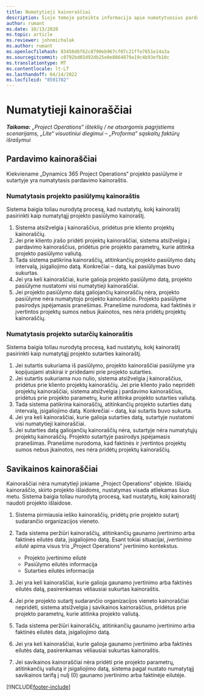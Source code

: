 ```yaml
---
title: Numatytieji kainoraščiai
description: Šioje temoje pateikta informacija apie numatytuosius pardavimo ir savikainos kainoraščius programoje „Project Operations“.
author: rumant
ms.date: 10/13/2020
ms.topic: article
ms.reviewer: johnmichalak
ms.author: rumant
ms.openlocfilehash: 83458d6f62c8790eb967cf07c21ffe7851e14a3a
ms.sourcegitcommit: c0792bd65d92db25e0e8864879a19c4b93efb10c
ms.translationtype: MT
ms.contentlocale: lt-LT
ms.lasthandoff: 04/14/2022
ms.locfileid: "8591782"
---
```

# <a name="default-price-lists"></a>Numatytieji kainoraščiai

_**Taikoma:** „Project Operations“ išteklių / ne atsargomis pagrįstiems scenarijams, „Lite“ visuotiniui diegimui – „Proforma“ sąskaitų faktūrų išrašymui_

## <a name="sales-price-lists"></a>Pardavimo kainoraščiai

Kiekviename „Dynamics 365 Project Operations“ projekto pasiūlyme ir sutartyje yra numatytasis pardavimo kainoraštis. 

### <a name="price-list-default-on-project-quotes"></a>Numatytasis projekto pasiūlymų kainoraštis
Sistema baigia toliau nurodytą procesą, kad nustatytų, kokį kainoraštį pasirinkti kaip numatytąjį projekto pasiūlymo kainoraštį.

1. Sistema atsižvelgia į kainoraščius, pridėtus prie kliento projektų kainoraščių. 
2. Jei prie kliento įrašo pridėti projektų kainoraščiai, sistema atsižvelgia į pardavimo kainoraščius, pridėtus prie projekto parametrų, kurie atitinka projekto pasiūlymo valiutą.
3. Tada sistema patikrina kainoraščių, atitinkančių projekto pasiūlymo datų intervalą, įsigaliojimo datą. Konkrečiai – datą, kai pasiūlymas buvo sukurtas.
4. Jei yra keli kainoraščiai, kurie galioja projekto pasiūlymo datą, projekto pasiūlyme nustatomi visi numatytieji kainoraščiai.
5. Jei projekto pasiūlymo datą galiojančių kainoraščių nėra, projekto pasiūlyme nėra numatytojo projekto kainoraščio. Projekto pasiūlyme pasirodys įspėjamasis pranešimas. Pranešime nurodoma, kad faktinės ir įvertintos projektų sumos nebus įkainotos, nes nėra pridėtų projektų kainoraščių.

### <a name="price-list-default-on-project-contracts"></a>Numatytasis projekto sutarčių kainoraštis 
Sistema baigia toliau nurodytą procesą, kad nustatytų, kokį kainoraštį pasirinkti kaip numatytąjį projekto sutarties kainoraštį.

1. Jei sutartis sukuriama iš pasiūlymo, projekto kainoraščiai pasiūlyme yra kopijuojami atskirai ir pridedami prie projekto sutarties.
2. Jei sutartis sukuriama nuo nulio, sistema atsižvelgia į kainoraščius, pridėtus prie kliento projektų kainoraščių. Jei prie kliento įrašo nepridėti projektų kainoraščiai, sistema atsižvelgia į pardavimo kainoraščius, pridėtus prie projekto parametrų, kurie atitinka projekto sutarties valiutą.
4. Tada sistema patikrina kainoraščių, atitinkančių projekto sutarties datų intervalą, įsigaliojimo datą. Konkrečiai – datą, kai sutartis buvo sukurta.
5. Jei yra keli kainoraščiai, kurie galioja sutarties datą, sutartyje nustatomi visi numatytieji kainoraščiai.
6. Jei sutarties datą galiojančių kainoraščių nėra, sutartyje nėra numatytųjų projektų kainoraščių. Projekto sutartyje pasirodys įspėjamasis pranešimas. Pranešime nurodoma, kad faktinės ir įvertintos projektų sumos nebus įkainotos, nes nėra pridėtų projektų kainoraščių.

## <a name="cost-price-lists"></a>Savikainos kainoraščiai

Kainoraščiai nėra numatytieji jokiame „Project Operations“ objekte. Išlaidų kainoraščio, skirto projekto išlaidoms, nustatymas visada atliekamas šiuo metu. Sistema baigia toliau nurodytą procesą, kad nustatytų, kokį kainoraštį naudoti projekto išlaidose.

1. Sistema pirmiausia ieško kainoraščių, pridėtų prie projekto sutartį sudarančio organizacijos vieneto.
2. Tada sistema peržiūri kainoraščių, atitinkančių gaunamo įvertinimo arba faktinės eilutės data, įsigaliojimo datą. Esant tokiai situacijai, *įvertinimo eilutė* apima visus tris „Project Operations“ įvertinimo kontekstus.

    - Projekto įvertinimo eilutė
    - Pasiūlymo eilutės informacija
    - Sutarties eilutės informacija
  
3. Jei yra keli kainoraščiai, kurie galioja gaunamo įvertinimo arba faktinės eilutės datą, pasirenkamas vėliausiai sukurtas kainoraštis.
4. Jei prie projekto sutartį sudarančio organizacijos vieneto kainoraščiai nepridėti, sistema atsižvelgia į savikainos kainoraščius, pridėtus prie projekto parametrų, kurie atitinka projekto valiutą.
5. Tada sistema peržiūri kainoraščių, atitinkančių gaunamo įvertinimo arba faktinės eilutės data, įsigaliojimo datą. 
6. Jei yra keli kainoraščiai, kurie galioja gaunamo įvertinimo arba faktinės eilutės datą, pasirenkamas vėliausiai sukurtas kainoraštis.
7. Jei savikainos kainoraščiai nėra pridėti prie projekto parametrų, atitinkančių valiutą ir įsigaliojimo datą, sistema pagal nustato numatytąjį savikainos tarifą į nulį (0) gaunamo įvertinimo arba faktinėje eilutėje.


[!INCLUDE[footer-include](../includes/footer-banner.md)]